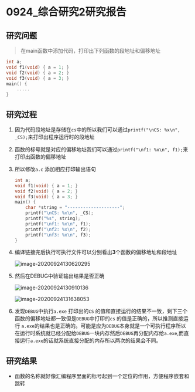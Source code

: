 # 0924_综合研究2研究报告

## 研究问题

> 在main函数中添加代码，打印出下列函数的段地址和偏移地址

```c
int a;
void f1(void) { a = 1; }
void f2(void) { a = 2; }
void f3(void) { a = 3; }
main() {
    .....
}
```

## 研究过程

1. 因为代码段地址是存储在`cs`中的所以我们可以通过`printf("\nCS: %x\n", _CS);`来打印出程序运行时的段地址

2. 函数的标号就是对应的偏移地址我们可以通过`printf("\nf1: %x\n", f1);`来打印出函数的偏移地址

3. 所以修改`a.c` 添加相应打印输出语句

   ```c
   int a;
   void f1(void) { a = 1; }
   void f2(void) { a = 2; }
   void f3(void) { a = 3; }
   main() {
       char *string = "--------------------";
       printf("\nCS: %x\n", _CS);
       printf("%s", string);
       printf("\nf1: %x\n", f1);
       printf("\nf2: %x\n", f2);
       printf("\nf3: %x\n", f3);
   }
   ```

4. 编译链接完后执行可执行文件可以分别看出**3**个函数的偏移地址和段地址

   ![image-20200924130620295](https://gitee.com/bgst009/markdownPicUrl/raw/master/20200924130620.png)

5. 然后在DEBUG中验证输出结果是否正确

   ![image-20200924130910136](https://gitee.com/bgst009/markdownPicUrl/raw/master/20200924130910.png)

   ![image-20200924131638053](https://gitee.com/bgst009/markdownPicUrl/raw/master/20200924131638.png)

6. 发现`DEBUG`中执行`a.exe` 打印出的`CS` 的值和直接运行的结果不一致，剩下三个函数的偏移地址都一致但是`DEBUG`中打印的`cs` 的值是正确的，所以推测直接运行 `a.exe`的结果也是正确的。可能是应为`DEBUG`本身就是一个可执行程序所以在运行时系统就已经分配给`DEBUG`一块内存然后`DEBUG`再分配内存给`a.exe`,而直接运行`a.exe`的话就系统直接分配的内存所以两次的结果会不同。



## 研究结果

- 函数的名称就好像汇编程序里面的标号起到一个定位的作用，方便程序嵌套和跳转